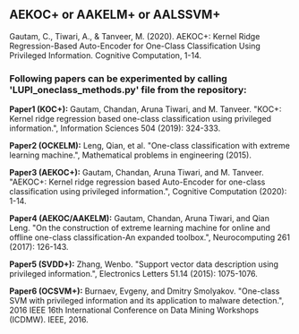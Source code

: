 ## AEKOC+ or AAKELM+ or AALSSVM+

Gautam, C., Tiwari, A., & Tanveer, M. (2020). AEKOC+: Kernel Ridge Regression-Based Auto-Encoder for One-Class Classification Using Privileged Information. Cognitive Computation, 1-14.


### Following papers can be experimented by calling 'LUPI_oneclass_methods.py' file from the repository: 
    
 **Paper1 (KOC+):** Gautam, Chandan, Aruna Tiwari, and M. Tanveer. "KOC+: Kernel ridge regression based one-class classification using privileged information.", Information Sciences 504 (2019): 324-333.  

**Paper2 (OCKELM):** Leng, Qian, et al. "One-class classification with extreme learning machine.", Mathematical problems in engineering (2015).

**Paper3 (AEKOC+):** Gautam, Chandan, Aruna Tiwari, and M. Tanveer. "AEKOC+: Kernel ridge regression based Auto-Encoder for one-class classification using privileged information.", Cognitive Computation (2020): 1-14.

**Paper4 (AEKOC/AAKELM):** Gautam, Chandan, Aruna Tiwari, and Qian Leng. "On the construction of extreme learning machine for online and offline one-class classification-An expanded toolbox.", Neurocomputing 261 (2017): 126-143.

**Paper5 (SVDD+):** Zhang, Wenbo. "Support vector data description using privileged information.", Electronics Letters 51.14 (2015): 1075-1076.
        
**Paper6 (OCSVM+):** Burnaev, Evgeny, and Dmitry Smolyakov. "One-class SVM with privileged information and its application to malware detection.", 2016 IEEE 16th International Conference on Data Mining Workshops (ICDMW). IEEE, 2016.
